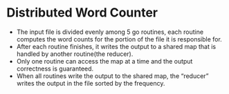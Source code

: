 # Distributed Word Counter
- The input file is divided evenly among 5 go routines, each routine computes the word counts for the portion of the file it is responsible for. 
- After each routine finishes, it writes the output to a shared map that is handled by another routine(the reducer). 
- Only one routine can access the map at a time and the output correctness is guaranteed.
- When all routines write the output to the shared map, the “reducer” writes the output in the file sorted by the frequency.
